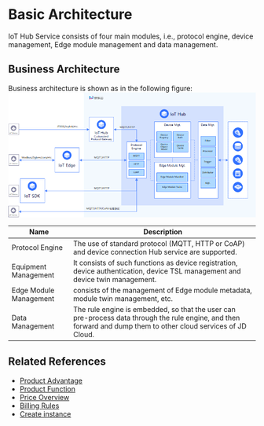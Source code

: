 # Basic Architecture

IoT Hub Service consists of four main modules, i.e., protocol engine, device management, Edge module management and data management.

## Business Architecture
Business architecture is shown as in the following figure:
![](../../../../image/IoT/IoT-Hub/iothub-000.png)


|Name|Description|
| - | - | 
|Protocol Engine| The use of standard protocol (MQTT, HTTP or CoAP) and device connection Hub service are supported.|
|Equipment Management| It consists of such functions as device registration, device authentication, device TSL management and device twin management.|
|Edge Module Management| consists of the management of Edge module metadata, module twin management, etc.|
|Data Management| The rule engine is embedded, so that the user can pre-process data through the rule engine, and then forward and dump them to other cloud services of JD Cloud.|

## Related References

- [Product Advantage](../Introduction/Benefits.md)
- [Product Function](../Introduction/Features.md)
- [Price Overview](../Pricing/Price-Overview.md)
- [Billing Rules](../Pricing/Billing-Rules.md)
- [Create instance](../Getting-Started/Create-Instance.md)

